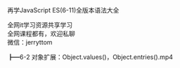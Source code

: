 再学JavaScript ES(6-11)全版本语法大全

全网it学习资源共享学习<br>全网课程都有，欢迎私聊<br>微信：jerryttom<br>

┣━6-2 对象扩展：Object.values()，Object.entries().mp4